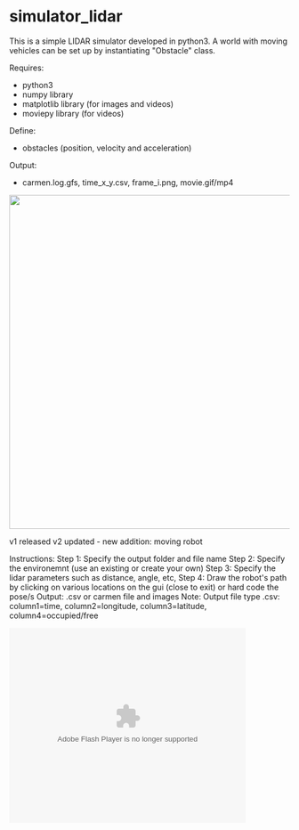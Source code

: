 # simulator_lidar

This is a simple LIDAR simulator developed in python3. A world with moving vehicles can be set up by instantiating "Obstacle" class. 

Requires:
 - python3
 - numpy library
 - matplotlib library (for images and videos)
 - moviepy library (for videos) 

Define:
 - obstacles (position, velocity and acceleration)

Output:
 - carmen.log.gfs, time_x_y.csv, frame_i.png, movie.gif/mp4

<img src="outputs/simulator_out.gif" width="600">

v1 released
v2 updated - new addition: moving robot 

Instructions:
Step 1: Specify the output folder and file name
Step 2: Specify the environemnt (use an existing or create your own)
Step 3: Specify the lidar parameters such as distance, angle, etc,
Step 4: Draw the robot's path by clicking on various locations on the gui (close to exit) or hard code the pose/s
Output: .csv or carmen file and images
Note: Output file type .csv: column1=time, column2=longitude, column3=latitude, column4=occupied/free

<object width="425" height="350">
  <param name="movie" value="https://youtu.be/bhd1EDYTIiw" />
  <param name="wmode" value="transparent" />
  <embed src="https://youtu.be/bhd1EDYTIiw"
         type="application/x-shockwave-flash"
         wmode="transparent" width="425" height="350" />
</object>

